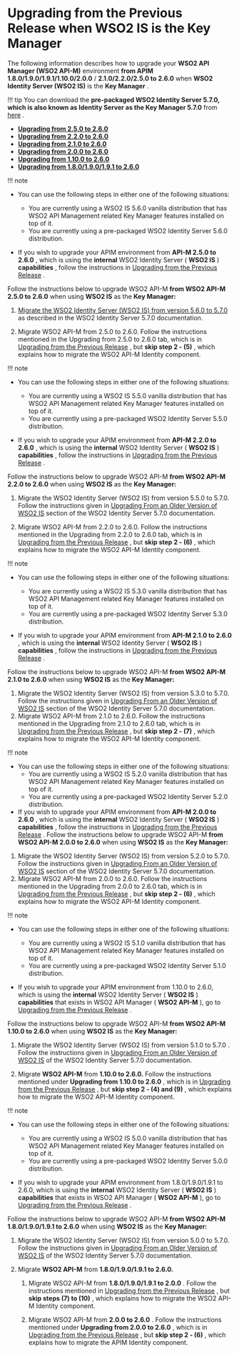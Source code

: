 # Upgrading from the Previous Release when WSO2 IS is the Key Manager

The following information describes how to upgrade your **WSO2 API Manager (WSO2 API-M)** environment **from APIM 1.8.0/1.9.0/1.9.1/1.10.0/2.0.0** / **2.1.0/2.2.0/2.5.0 to 2.6.0** when **WSO2 Identity Server (WSO2 IS)** is the **Key Manager** .

!!! tip
You can download the **pre-packaged WSO2 Identity Server 5.7.0, which is also known as Identity Server as the Key Manager 5.7.0** from [here](https://wso2.com/api-management/install/key-manager/) .


-   [**Upgrading from 2.5.0 to 2.6.0**](#250)
-   [**Upgrading from 2.2.0 to 2.6.0**](#220)
-   [**Upgrading from 2.1.0 to 2.6.0**](#210)
-   [**Upgrading from 2.0.0 to 2.6.0**](#200)
-   [**Upgrading from 1.10.0 to 2.6.0**](#110)
-   [**Upgrading from 1.8.0/1.9.0/1.9.1 to 2.6.0**](#8910)

!!! note
-   You can use the following steps in either one of the following situations:
    -   You are currently using a WSO2 IS 5.6.0 vanilla distribution that has WSO2 API Management related Key Manager features installed on top of it.
    -   You are currently using a pre-packaged WSO2 Identity Server 5.6.0 distribution.

-   If you wish to upgrade your APIM environment from **API-M 2.5.0 to 2.6.0** , which is using the **internal** WSO2 Identity Server ( **WSO2 IS** ) **capabilities** , follow the instructions in [Upgrading from the Previous Release](https://docs.wso2.com/display/AM260/Upgrading+from+the+Previous+Release#250) .

Follow the instructions below to upgrade WSO2 API-M **from WSO2 API-M 2.5.0 to 2.6.0** when using **WSO2 IS** as the **Key Manager:**

1.  [Migrate the WSO2 Identity Server (WSO2 IS) from version 5.6.0 to 5.7.0](https://docs.wso2.com/display/IS570/Upgrading+from+the+Previous+Release) as described in the WSO2 Identity Server 5.7.0 documentation.

2.  Migrate WSO2 API-M from 2.5.0 to 2.6.0.
    Follow the instructions mentioned in the Upgrading from 2.5.0 to 2.6.0 tab, which is in [Upgrading from the Previous Release](https://docs.wso2.com/display/AM260/Upgrading+from+the+Previous+Release#250) , but **skip step 2 - (5)** , which explains how to migrate the WSO2 API-M Identity component.

!!! note
-   You can use the following steps in either one of the following situations:
    -   You are currently using a WSO2 IS 5.5.0 vanilla distribution that has WSO2 API Management related Key Manager features installed on top of it.
    -   You are currently using a pre-packaged WSO2 Identity Server 5.5.0 distribution.

-   If you wish to upgrade your APIM environment from **API-M 2.2.0 to 2.6.0** , which is using the **internal** WSO2 Identity Server ( **WSO2 IS** ) **capabilities** , follow the instructions in [Upgrading from the Previous Release](https://docs.wso2.com/display/AM260/Upgrading+from+the+Previous+Release#220) .

Follow the instructions below to upgrade WSO2 API-M **from WSO2 API-M 2.2.0 to 2.6.0** when using **WSO2 IS** as the **Key Manager:**

1.  Migrate the WSO2 Identity Server (WSO2 IS) from version 5.5.0 to 5.7.0.
    Follow the instructions given in [Upgrading From an Older Version of WSO2 IS](https://docs.wso2.com/display/IS570/Upgrading+From+an+Older+Version+of+WSO2+IS) section of the WSO2 Identity Server 5.7.0 documentation.

2.  Migrate WSO2 API-M from 2.2.0 to 2.6.0.
    Follow the instructions mentioned in the Upgrading from 2.2.0 to 2.6.0 tab, which is in [Upgrading from the Previous Release](https://docs.wso2.com/display/AM260/Upgrading+from+the+Previous+Release#220) , but **skip step 2 - (6)** , which explains how to migrate the WSO2 API-M Identity component.

!!! note
-   You can use the following steps in either one of the following situations:
    -   You are currently using a WSO2 IS 5.3.0 vanilla distribution that has WSO2 API Management related Key Manager features installed on top of it.
    -   You are currently using a pre-packaged WSO2 Identity Server 5.3.0 distribution.

-   If you wish to upgrade your APIM environment from **API-M 2.1.0 to 2.6.0** , which is using the **internal** WSO2 Identity Server ( **WSO2 IS** ) **capabilities** , follow the instructions in [Upgrading from the Previous Release](https://docs.wso2.com/display/AM260/Upgrading+from+the+Previous+Release#210) .

Follow the instructions below to upgrade WSO2 API-M **from WSO2 API-M 2.1.0 to 2.6.0** when using **WSO2 IS** as the **Key Manager:**

1.  Migrate the WSO2 Identity Server (WSO2 IS) from version 5.3.0 to 5.7.0.
    Follow the instructions given in [Upgrading From an Older Version of WSO2 IS](https://docs.wso2.com/display/IS570/Upgrading+From+an+Older+Version+of+WSO2+IS) section of the WSO2 Identity Server 5.7.0 documentation.
2.  Migrate WSO2 API-M from 2.1.0 to 2.6.0.
    Follow the instructions mentioned in the Upgrading from 2.1.0 to 2.6.0 tab, which is in [Upgrading from the Previous Release](https://docs.wso2.com/display/AM260/Upgrading+from+the+Previous+Release#210) , but **skip step 2 - (7)** , which explains how to migrate the WSO2 API-M Identity component.

!!! note
-   You can use the following steps in either one of the following situations:
    -   You are currently using a WSO2 IS 5.2.0 vanilla distribution that has WSO2 API Management related Key Manager features installed on top of it.
    -   You are currently using a pre-packaged WSO2 Identity Server 5.2.0 distribution.
-   If you wish to upgrade your APIM environment from **API-M 2.0.0 to 2.6.0** , which is using the **internal** WSO2 Identity Server ( **WSO2 IS** ) **capabilities** , follow the instructions in [Upgrading from the Previous Release](https://docs.wso2.com/display/AM260/Upgrading+from+the+Previous+Release#200) .
Follow the instructions below to upgrade WSO2 API-M **from WSO2 API-M 2.0.0 to 2.6.0** when using **WSO2 IS** as the **Key Manager:**

1.  Migrate the WSO2 Identity Server (WSO2 IS) from version 5.2.0 to 5.7.0.
    Follow the instructions given in [Upgrading From an Older Version of WSO2 IS](https://docs.wso2.com/display/IS570/Upgrading+From+an+Older+Version+of+WSO2+IS) section of the WSO2 Identity Server 5.7.0 documentation.
2.  Migrate WSO2 API-M from 2.0.0 to 2.6.0.
    Follow the instructions mentioned in the Upgrading from 2.0.0 to 2.6.0 tab, which is in [Upgrading from the Previous Release](https://docs.wso2.com/display/AM260/Upgrading+from+the+Previous+Release#200) , but **skip step 2 - (6)** , which explains how to migrate the WSO2 API-M Identity component.

!!! note
-   You can use the following steps in either one of the following situations:
    -   You are currently using a WSO2 IS 5.1.0 vanilla distribution that has WSO2 API Management related Key Manager features installed on top of it.
    -   You are currently using a pre-packaged WSO2 Identity Server 5.1.0 distribution.

-   If you wish to upgrade your APIM environment from 1.10.0 to 2.6.0, which is using the **internal** WSO2 Identity Server ( **WSO2 IS** ) **capabilities** that exists in WSO2 API Manager ( **WSO2 API-M** ), go to [Upgrading from the Previous Release](https://docs.wso2.com/display/AM260/Upgrading+from+the+Previous+Release#110) .

Follow the instructions below to upgrade WSO2 API-M **from WSO2 API-M 1.10.0 to 2.6.0** when using **WSO2 IS** as the **Key Manager:**

1.  Migrate the WSO2 Identity Server (WSO2 IS) from version 5.1.0 to 5.7.0 .
    Follow the instructions given in [Upgrading From an Older Version of WSO2 IS](https://docs.wso2.com/display/IS570/Upgrading+From+an+Older+Version+of+WSO2+IS) of the WSO2 Identity Server 5.7.0 documentation.

2.  Migrate **WSO2 API-M** from **1.10.0 to 2.6.0.**
    Follow the instructions mentioned under **Upgrading from 1.10.0 to 2.6.0** , which is in [Upgrading from the Previous Release](https://docs.wso2.com/display/AM260/Upgrading+from+the+Previous+Release#110) , but **skip step 2 - (4) and (9)** , which explains how to migrate the WSO2 API-M Identity component.

!!! note
-   You can use the following steps in either one of the following situations:
    -   You are currently using a WSO2 IS 5.0.0 vanilla distribution that has WSO2 API Management related Key Manager features installed on top of it.
    -   You are currently using a pre-packaged WSO2 Identity Server 5.0.0 distribution.

-   If you wish to upgrade your APIM environment from 1.8.0/1.9.0/1.9.1 to 2.6.0, which is using the **internal** WSO2 Identity Server ( **WSO2 IS** ) **capabilities** that exists in WSO2 API Manager ( **WSO2 API-M** ), go to [Upgrading from the Previous Release](https://docs.wso2.com/display/AM260/Upgrading+from+the+Previous+Release#8910) .

Follow the instructions below to upgrade WSO2 API-M **from WSO2 API-M 1.8.0/1.9.0/1.9.1 to 2.6.0** when using **WSO2 IS** as the **Key Manager:**

1.  Migrate the WSO2 Identity Server (WSO2 IS) from version 5.0.0 to 5.7.0.
    Follow the instructions given in [Upgrading From an Older Version of WSO2 IS](https://docs.wso2.com/display/IS570/Upgrading+From+an+Older+Version+of+WSO2+IS) of the WSO2 Identity Server 5.7.0 documentation.

2.  Migrate **WSO2 API-M** from **1.8.0/1.9.0/1.9.1 to 2.6.0.**
    1.  Migrate WSO2 API-M from **1.8.0/1.9.0/1.9.1 to 2.0.0** .
        Follow the instructions mentioned in [Upgrading from the Previous Release](https://docs.wso2.com/display/AM200/Upgrading+from+the+Previous+Release) , but **skip steps (7) to (10)** , which explains how to migrate the WSO2 API-M Identity component.

    2.  Migrate WSO2 API-M from **2.0.0 to 2.6.0** .
        Follow the instructions mentioned under **Upgrading from 2.0.0 to 2.6.0** , which is in [Upgrading from the Previous Release](https://docs.wso2.com/display/AM260/Upgrading+from+the+Previous+Release#200) , but **skip step 2 - (6)** , which explains how to migrate the APIM Identity component.


